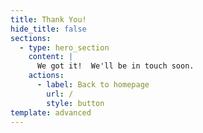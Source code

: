 ```yaml
---
title: Thank You!
hide_title: false
sections:
  - type: hero_section
    content: |
      We got it!  We'll be in touch soon.
    actions:
      - label: Back to homepage
        url: /
        style: button
template: advanced
---
```

